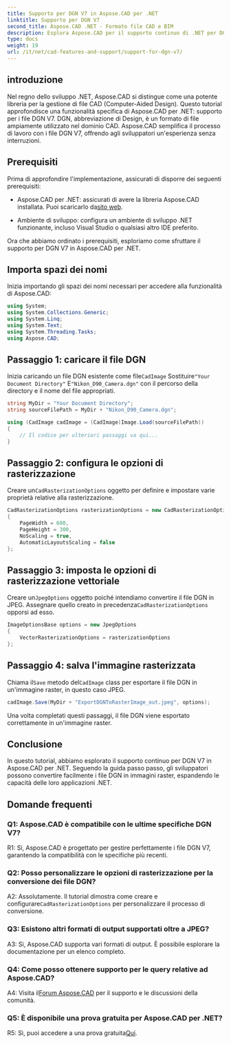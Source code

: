 ```yaml
---
title: Supporto per DGN V7 in Aspose.CAD per .NET
linktitle: Supporto per DGN V7
second_title: Aspose.CAD .NET - Formato file CAD e BIM
description: Esplora Aspose.CAD per il supporto continuo di .NET per DGN V7. Converti file DGN in immagini raster senza sforzo con una guida passo passo.
type: docs
weight: 19
url: /it/net/cad-features-and-support/support-for-dgn-v7/
---
```

## introduzione

Nel regno dello sviluppo .NET, Aspose.CAD si distingue come una potente libreria per la gestione di file CAD (Computer-Aided Design). Questo tutorial approfondisce una funzionalità specifica di Aspose.CAD per .NET: supporto per i file DGN V7. DGN, abbreviazione di Design, è un formato di file ampiamente utilizzato nel dominio CAD. Aspose.CAD semplifica il processo di lavoro con i file DGN V7, offrendo agli sviluppatori un'esperienza senza interruzioni.

## Prerequisiti

Prima di approfondire l'implementazione, assicurati di disporre dei seguenti prerequisiti:

-  Aspose.CAD per .NET: assicurati di avere la libreria Aspose.CAD installata. Puoi scaricarlo da[sito web](https://releases.aspose.com/cad/net/).

- Ambiente di sviluppo: configura un ambiente di sviluppo .NET funzionante, incluso Visual Studio o qualsiasi altro IDE preferito.

Ora che abbiamo ordinato i prerequisiti, esploriamo come sfruttare il supporto per DGN V7 in Aspose.CAD per .NET.

## Importa spazi dei nomi

Inizia importando gli spazi dei nomi necessari per accedere alla funzionalità di Aspose.CAD:

```csharp
using System;
using System.Collections.Generic;
using System.Linq;
using System.Text;
using System.Threading.Tasks;
using Aspose.CAD;
```

## Passaggio 1: caricare il file DGN

 Inizia caricando un file DGN esistente come file`CadImage` Sostituire`"Your Document Directory"` E`"Nikon_D90_Camera.dgn"` con il percorso della directory e il nome del file appropriati.

```csharp
string MyDir = "Your Document Directory";
string sourceFilePath = MyDir + "Nikon_D90_Camera.dgn";

using (CadImage cadImage = (CadImage)Image.Load(sourceFilePath))
{
    // Il codice per ulteriori passaggi va qui...
}
```

## Passaggio 2: configura le opzioni di rasterizzazione

 Creare un`CadRasterizationOptions` oggetto per definire e impostare varie proprietà relative alla rasterizzazione.

```csharp
CadRasterizationOptions rasterizationOptions = new CadRasterizationOptions
{
    PageWidth = 600,
    PageHeight = 300,
    NoScaling = true,
    AutomaticLayoutsScaling = false
};
```

## Passaggio 3: imposta le opzioni di rasterizzazione vettoriale

 Creare un`JpegOptions` oggetto poiché intendiamo convertire il file DGN in JPEG. Assegnare quello creato in precedenza`CadRasterizationOptions` opporsi ad esso.

```csharp
ImageOptionsBase options = new JpegOptions
{
    VectorRasterizationOptions = rasterizationOptions
};
```

## Passaggio 4: salva l'immagine rasterizzata

 Chiama il`Save` metodo del`CadImage` class per esportare il file DGN in un'immagine raster, in questo caso JPEG.

```csharp
cadImage.Save(MyDir + "ExportDGNToRasterImage_out.jpeg", options);
```

Una volta completati questi passaggi, il file DGN viene esportato correttamente in un'immagine raster.

## Conclusione

In questo tutorial, abbiamo esplorato il supporto continuo per DGN V7 in Aspose.CAD per .NET. Seguendo la guida passo passo, gli sviluppatori possono convertire facilmente i file DGN in immagini raster, espandendo le capacità delle loro applicazioni .NET.

## Domande frequenti

### Q1: Aspose.CAD è compatibile con le ultime specifiche DGN V7?

R1: Sì, Aspose.CAD è progettato per gestire perfettamente i file DGN V7, garantendo la compatibilità con le specifiche più recenti.

### Q2: Posso personalizzare le opzioni di rasterizzazione per la conversione dei file DGN?

 A2: Assolutamente. Il tutorial dimostra come creare e configurare`CadRasterizationOptions` per personalizzare il processo di conversione.

### Q3: Esistono altri formati di output supportati oltre a JPEG?

A3: Sì, Aspose.CAD supporta vari formati di output. È possibile esplorare la documentazione per un elenco completo.

### Q4: Come posso ottenere supporto per le query relative ad Aspose.CAD?

 A4: Visita il[Forum Aspose.CAD](https://forum.aspose.com/c/cad/19) per il supporto e le discussioni della comunità.

### Q5: È disponibile una prova gratuita per Aspose.CAD per .NET?

 R5: Sì, puoi accedere a una prova gratuita[Qui](https://releases.aspose.com/).